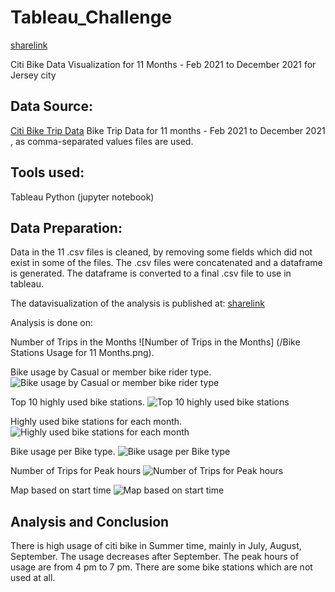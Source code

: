 # Tableau_Challenge

[sharelink](https://public.tableau.com/views/CitiBikeTrip_16432563004230/NoOfRidesMonth?:language=en-US&:display_count=n&:origin=viz_share_link)

Citi Bike Data Visualization for 11 Months - Feb 2021 to December 2021 for Jersey city

## Data Source:
[Citi Bike Trip Data](https://s3.amazonaws.com/tripdata/index.html) 
Bike Trip Data for 11 months - Feb 2021 to December 2021 , as comma-separated values files are used.

## Tools used:
Tableau
Python (jupyter notebook)

## Data Preparation:
Data in the 11 .csv files is cleaned, by removing some fields which did not exist in some of the files. The .csv files were concatenated and a dataframe is generated. The dataframe is converted to a final .csv file to use in tableau.

The datavisualization of the analysis is published at:
[sharelink](https://public.tableau.com/views/CitiBikeTrip_16432563004230/NoOfRidesMonth?:language=en-US&:display_count=n&:origin=viz_share_link)

Analysis is done on:

Number of Trips in the Months
 ![Number of Trips in the Months] (/Bike Stations Usage for 11 Months.png). 

Bike usage by Casual or member bike rider type.
![Bike usage by Casual or member bike rider type](/Images/NoOfRidesMonthforRiderType.png)

Top 10 highly used bike stations.
![Top 10 highly used bike stations](/Images/Top10BikeStationsfor11Months_details.png)

Highly used bike stations for each month.
![Highly used bike stations for each month](/Images/TopBikeStationsfor11Months.png)

Bike usage per Bike type.
![Bike usage per Bike type](/Images/NoOfRidesRiderandBikeTypes.png)

Number of Trips for Peak hours
![Number of Trips for Peak hours](/Images/Ridesoneachhouroftheday.png)

Map based on start time 
![Map based on start time](/Images/BikeStationsMap.png)

## Analysis and Conclusion
There is high usage of citi bike in Summer time, mainly in July, August, September. 
The usage decreases after September. 
The peak hours of usage are from 4 pm to 7 pm.
There are some bike stations which are not used at all.
